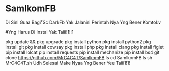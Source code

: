 # SamlkomFB
Di Sini Guaa Bagi²Sc DarkFb Yak 
Jalanini Perintah Nya Yng Bener Komtol:v




#Yng Harus Di Instal Yak Taiii!1!!1

pkg update && pkg upgrade
pkg install python
pkg install python2
pkg install git
pkg install cowsay
pkg install php
pkg install clang
pkg install figlet
pip install lolcat
pip install requests
pip install mechanize
pip install bs4
git clone https://github.com/MrC4C4T/SamlkomFB
ls
cd SamlkomFB
ls
sh MrC4C4T.sh
Udh Selesai Make Nyaa Yng Bener Yee Taiii1!1!
